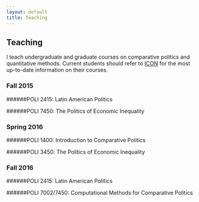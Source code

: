 ```yaml
---
layout: default
title: Teaching
---
```


## Teaching

I teach undergraduate and graduate courses on comparative politics and quantitative methods.  Current students should refer to [ICON]("https://icon.uiowa.edu/") for the most up-to-date information on their courses.

### Fall 2015

######POLI 2415: Latin American Politics

######POLI 7450: The Politics of Economic Inequality
<br />

### Spring 2016

######POLI 1400: Introduction to Comparative Politics

######POLI 3450: The Politics of Economic Inequality
<br />

### Fall 2016

######POLI 2415: Latin American Politics

######POLI 7002/7450: Computational Methods for Comparative Politics

